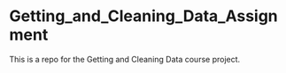 # Getting_and_Cleaning_Data_Assignment
This is a repo for the Getting and Cleaning Data course project. 
